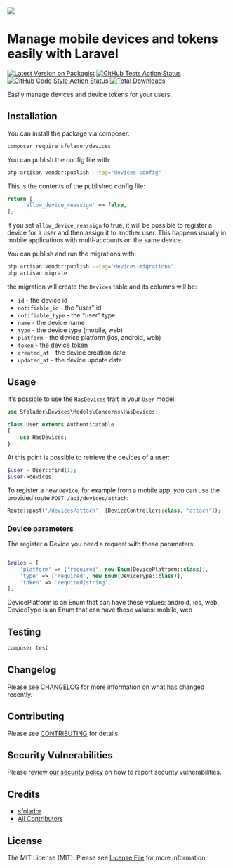 <img src="https://banners.beyondco.de/Devices.png?theme=light&packageManager=composer+require&packageName=sfolador%2Fdevices&pattern=architect&style=style_1&description=Manage+devices+and+device+tokens+&md=1&showWatermark=1&fontSize=100px&images=upload">


# Manage mobile devices and tokens easily with Laravel

[![Latest Version on Packagist](https://img.shields.io/packagist/v/sfolador/devices.svg?style=flat-square)](https://packagist.org/packages/sfolador/devices)
[![GitHub Tests Action Status](https://img.shields.io/github/actions/workflow/status/sfolador/devices/run-tests.yml?branch=main&label=tests&style=flat-square)](https://github.com/sfolador/devices/actions?query=workflow%3Arun-tests+branch%3Amain)
[![GitHub Code Style Action Status](https://img.shields.io/github/actions/workflow/status/sfolador/devices/fix-php-code-style-issues.yml?branch=main&label=code%20style&style=flat-square)](https://github.com/sfolador/devices/actions?query=workflow%3A"Fix+PHP+code+style+issues"+branch%3Amain)
[![Total Downloads](https://img.shields.io/packagist/dt/sfolador/devices.svg?style=flat-square)](https://packagist.org/packages/sfolador/devices)

Easily manage devices and device tokens for your users.



## Installation

You can install the package via composer:

```bash
composer require sfolador/devices
```

You can publish the config file with:

```bash
php artisan vendor:publish --tag="devices-config"
```
This is the contents of the published config file:

```php
return [
     'allow_device_reassign' => false,
];
```

if you set `allow_device_reassign` to true, it will be possible to 
register a device for a user and then assign it to another user. This happens usually 
in mobile applications with multi-accounts on the same device.


You can publish and run the migrations with:

```bash
php artisan vendor:publish --tag="devices-migrations"
php artisan migrate
```

the migration will create the `Devices` table and its columns will be:

- `id` - the device id
- `notifiable_id` - the "user" id
- `notifiable_type` - the "user" type
- `name` - the device name
- `type` - the device type (mobile, web)
- `platform` - the device platform (ios, android, web)
- `token` - the device token
- `created_at` - the device creation date
- `updated_at` - the device update date

## Usage

It's possible to use the `HasDevices` trait in your `User` model:

```php
use Sfolador\Devices\Models\Concerns\HasDevices;

class User extends Authenticatable
{
    use HasDevices;
}
```

At this point is possible to retrieve the devices of a user:

```php
$user = User::find(1);
$user->devices;
```

To register a new `Device`, for example from a mobile app, you can use the provided route `POST /api/devices/attach`:

```php
Route::post('/devices/attach', [DeviceController::class, 'attach']);
```

### Device parameters



The register a Device you need a request with these parameters:

```php

$rules = [
    'platform' => ['required', new Enum(DevicePlatform::class)],
    'type' => ['required', new Enum(DeviceType::class)],
    'token' => 'required|string',
];

```

DevicePlatform is an Enum that can have these values: android, ios, web.
DeviceType is an Enum that can have these values: mobile, web

## Testing

```bash
composer test
```

## Changelog

Please see [CHANGELOG](CHANGELOG.md) for more information on what has changed recently.

## Contributing

Please see [CONTRIBUTING](CONTRIBUTING.md) for details.

## Security Vulnerabilities

Please review [our security policy](../../security/policy) on how to report security vulnerabilities.

## Credits

- [sfolador](https://github.com/sfolador)
- [All Contributors](../../contributors)

## License

The MIT License (MIT). Please see [License File](LICENSE.md) for more information.

